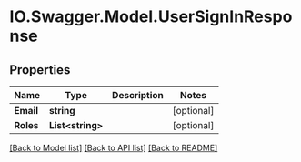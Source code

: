 # IO.Swagger.Model.UserSignInResponse
## Properties

Name | Type | Description | Notes
------------ | ------------- | ------------- | -------------
**Email** | **string** |  | [optional] 
**Roles** | **List&lt;string&gt;** |  | [optional] 

[[Back to Model list]](../README.md#documentation-for-models) [[Back to API list]](../README.md#documentation-for-api-endpoints) [[Back to README]](../README.md)

